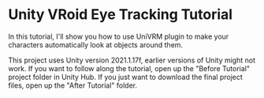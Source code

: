 # Unity VRoid Eye Tracking Tutorial
In this tutorial, I'll show you how to use UniVRM plugin to make your characters automatically look at objects around them.

This project uses Unity version 2021.1.17f, earlier versions of Unity might not work. If you want to follow along the tutorial, open up the "Before Tutorial" project folder in Unity Hub. If you just want to download the final project files, open up the "After Tutorial" folder.
